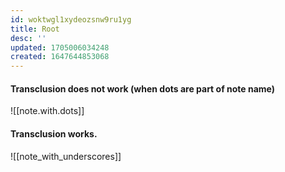 ```yaml
---
id: woktwgl1xydeozsnw9ru1yg
title: Root
desc: ''
updated: 1705006034248
created: 1647644853068
---
```


#### Transclusion does not work (when dots are part of note name)
![[note.with.dots]]

#### Transclusion works.
![[note_with_underscores]]
